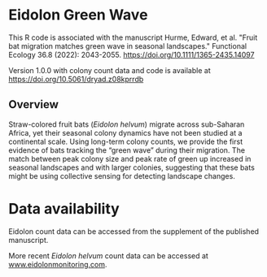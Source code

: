 # Eidolon Green Wave
This R code is associated with the manuscript Hurme, Edward, et al. "Fruit bat migration matches green wave in seasonal landscapes." Functional Ecology 36.8 (2022): 2043-2055. https://doi.org/10.1111/1365-2435.14097

Version 1.0.0 with colony count data and code is available at https://doi.org/10.5061/dryad.z08kprrdb

## Overview
Straw-colored fruit bats (<i>Eidolon helvum</i>) migrate across sub-Saharan Africa, yet their seasonal colony dynamics have not been studied at a continental scale. Using long-term colony counts, we provide the first evidence of bats tracking the “green wave” during their migration. The match between peak colony size and peak rate of green up increased in seasonal landscapes and with larger colonies, suggesting that these bats might be using collective sensing for detecting landscape changes.

# Data availability
Eidolon count data can be accessed from the supplement of the published manuscript.

More recent <i>Eidolon helvum</i> count data can be accessed at www.eidolonmonitoring.com.
